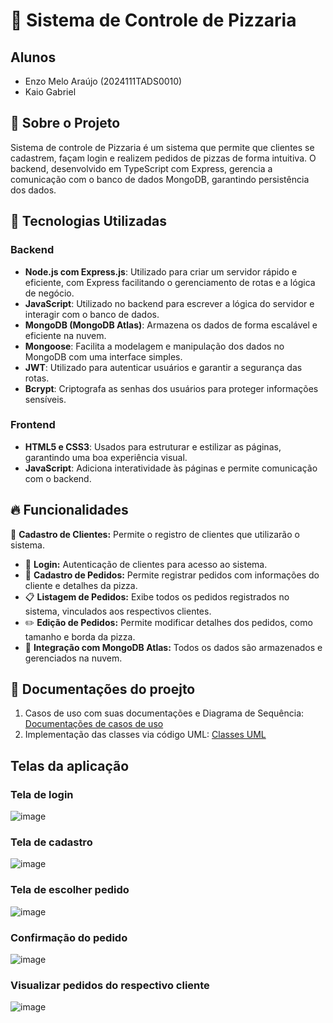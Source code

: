 # 🍕 Sistema de Controle de Pizzaria
## Alunos
- Enzo Melo Araújo (2024111TADS0010)
- Kaio Gabriel

## 📌 Sobre o Projeto

Sistema de controle de Pizzaria é um sistema que permite que clientes se cadastrem, façam login e realizem pedidos de pizzas de forma intuitiva. O backend, desenvolvido em TypeScript com Express, gerencia a comunicação com o banco de dados MongoDB, garantindo persistência dos dados. 

## 🚀 Tecnologias Utilizadas

### Backend
- **Node.js com Express.js**: Utilizado para criar um servidor rápido e eficiente, com Express facilitando o gerenciamento de rotas e a lógica de negócio.
- **JavaScript**: Utilizado no backend para escrever a lógica do servidor e interagir com o banco de dados.
- **MongoDB (MongoDB Atlas)**: Armazena os dados de forma escalável e eficiente na nuvem.
- **Mongoose**: Facilita a modelagem e manipulação dos dados no MongoDB com uma interface simples.
- **JWT**: Utilizado para autenticar usuários e garantir a segurança das rotas.
- **Bcrypt**: Criptografa as senhas dos usuários para proteger informações sensíveis.

### Frontend
- **HTML5 e CSS3**: Usados para estruturar e estilizar as páginas, garantindo uma boa experiência visual.
- **JavaScript**: Adiciona interatividade às páginas e permite comunicação com o backend.

## 🔥 Funcionalidades
 📝 **Cadastro de Clientes:** Permite o registro de clientes que utilizarão o sistema.
- 🔐 **Login:** Autenticação de clientes para acesso ao sistema.
- 🍕 **Cadastro de Pedidos:** Permite registrar pedidos com informações do cliente e detalhes da pizza.
- 📋 **Listagem de Pedidos:** Exibe todos os pedidos registrados no sistema, vinculados aos respectivos clientes.
- ✏️ **Edição de Pedidos:** Permite modificar detalhes dos pedidos, como tamanho e borda da pizza.
- 📡 **Integração com MongoDB Atlas:** Todos os dados são armazenados e gerenciados na nuvem.

## 📄 Documentações do proejto
1. Casos de uso com suas documentações e Diagrama de Sequência: [Documentações de casos de uso](https://docs.google.com/document/d/1qlk3vOQsDBw1riC95uie3Dtg7VkSP8-Q_hYJ2pxbDFY/edit?usp=sharing)
2. Implementação das classes via código UML: [Classes UML](https://github.com/KaioGabriel-the/Trabalho-de-aps/tree/main/project/plantUML)

## Telas da aplicação
### Tela de login
![image](https://github.com/user-attachments/assets/895e7eec-52e0-42da-982f-5b076cec08a4)

### Tela de cadastro
![image](https://github.com/user-attachments/assets/d99c8e42-6b59-4200-ba08-8ffecc4df211)

### Tela de escolher pedido
![image](https://github.com/user-attachments/assets/70d245d3-8022-43ab-8824-bda22d63ff75)

### Confirmação do pedido
![image](https://github.com/user-attachments/assets/e6fbe715-7af9-4d18-9b41-0385a25897e0)

### Visualizar pedidos do respectivo cliente
![image](https://github.com/user-attachments/assets/557c44ba-f00f-4782-b2d1-17522d250246)





